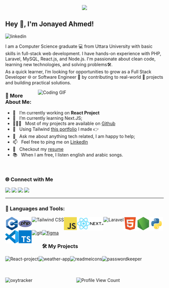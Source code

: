 <!-- Animated Typing Intro -->
<p align="center">
  <img src="https://readme-typing-svg.herokuapp.com?font=Fira+Code&size=28&pause=1000&center=true&vCenter=true&width=900&lines=Hey+%F0%9F%91%8B%2C+Welcome+to+my+profile!;Hi+👉%2C+This+is+Jonayed+Ahmed!;Full+Stack+Developer+%7C+Content+Creator">
</p>


## Hey 👋, I'm Jonayed Ahmed!
<a href='https://www.linkedin.com/in/jonayedahmed/'><img align='left' alt="linkedin" src="https://raw.githubusercontent.com/rahul-jha98/rahul-jha98/561d474902b59c7429ec22bb73e225696c27b202/assets/linkedin.svg" height='18px'/></a><br/>


I am a Computer Science graduate 💻 from Uttara University with basic skills in full-stack web development. I have hands-on experience with PHP, Laravel, MySQL, React.js, and Node.js. I'm passionate about clean code, learning new technologies, and solving problems🛠️.
<br/>
As a quick learner, I’m looking for opportunities to grow as a Full Stack Developer 🌐 or Software Engineer 🤖 by contributing to real-world 📱 projects and building practical solutions.


<img align="right" alt="Coding GIF" width="400" src="https://media.giphy.com/media/qgQUggAC3Pfv687qPC/giphy.gif">

  
### 🧐 More About Me:

- 🔭 &nbsp; I’m currently working on **React Project**
- 🌱 &nbsp; I’m currently learning Next.JS; 
- 👨🏻‍💻 &nbsp; Most of my projects are available on [Github](https://github.com/rahul-jha98?tab=repositories)
- 🎨 &nbsp; Using Tailwind [this portfolio](https://jonayedahmed.netlify.app/) I made 👉
- 💬 &nbsp; Ask me about anything tech related, I am happy to help;
- 📫 &nbsp; Feel free to ping me on [LinkedIn](https://www.linkedin.com/in/jonayedahmed/)
- 📝 &nbsp; Checkout my [resume](https://drive.google.com/file/d/1VgDtUSekRgM-BYwYZHyFLZ0AYAGMUISB/view)
- 📚 &nbsp; When I am free, I listen english and arabic songs.

<br>

### 🌐 Connect with Me
<p align="left">
  <a href="https://www.linkedin.com/in/jonayedahmed/" target="_blank"><img src="https://img.shields.io/badge/LinkedIn-blue?style=for-the-badge&logo=linkedin&logoColor=white" /></a>
  <a href="https://www.youtube.com/@JonayedASaif" target="_blank"><img src="https://img.shields.io/badge/YouTube-red?style=for-the-badge&logo=youtube&logoColor=white" /></a>
  <a href="https://www.instagram.com/jonayed_a_saif/" target="_blank"><img src="https://img.shields.io/badge/Instagram-pink?style=for-the-badge&logo=instagram&logoColor=white" /></a>
  <a href="https://jonayedahmed.netlify.app/" target="_blank"><img src="https://img.shields.io/badge/Portfolio-blue?style=for-the-badge&logo=twitter&logoColor=white" /></a>
</p>

---

### 🔨 Languages and Tools:

<a href="https://www.cplusplus.com/" target="_blank">
  <img align="left" alt="C++" height="42px" src="https://raw.githubusercontent.com/devicons/devicon/master/icons/cplusplus/cplusplus-original.svg">
</a>
<a href="https://www.php.net/" target="_blank">
  <img align="left" alt="PHP" height="42px" src="https://raw.githubusercontent.com/devicons/devicon/master/icons/php/php-original.svg">
</a>
<a href="https://tailwindcss.com/" target="_blank">
  <img align="left" alt="Tailwind CSS" height="42px" src="https://www.vectorlogo.zone/logos/tailwindcss/tailwindcss-icon.svg">
</a>
<a href="https://developer.mozilla.org/en-US/docs/Web/JavaScript" target="_blank">
  <img align="left" alt="JavaScript" height="42px" src="https://raw.githubusercontent.com/devicons/devicon/master/icons/javascript/javascript-original.svg">
</a>
<a href="https://reactjs.org/" target="_blank">
  <img align="left" alt="React" height="42px" src="https://raw.githubusercontent.com/devicons/devicon/master/icons/react/react-original.svg">
</a>
<a href="https://nextjs.org/" target="_blank">
  <img align="left" alt="Next.js" height="42px" src="https://raw.githubusercontent.com/devicons/devicon/master/icons/nextjs/nextjs-original-wordmark.svg">
</a>
<a href="https://laravel.com/" target="_blank">
  <img align="left" alt="Laravel" height="42px" src="https://cdn.worldvectorlogo.com/logos/laravel-2.svg">
</a>
<a href="https://developer.mozilla.org/en-US/docs/Web/HTML" target="_blank">
  <img align="left" alt="HTML5" height="42px" src="https://raw.githubusercontent.com/devicons/devicon/master/icons/html5/html5-original.svg">
</a>
<a href="https://nodejs.org/" target="_blank">
  <img align="left" alt="Node.js" height="42px" src="https://raw.githubusercontent.com/devicons/devicon/master/icons/nodejs/nodejs-original.svg">
</a>
<a href="https://www.python.org/" target="_blank">
  <img align="left" alt="Python" height="42px" src="https://raw.githubusercontent.com/devicons/devicon/master/icons/python/python-original.svg">
</a>
<a href="https://code.visualstudio.com/" target="_blank">
  <img align="left" alt="VS Code" height="42px" src="https://raw.githubusercontent.com/devicons/devicon/master/icons/vscode/vscode-original.svg">
</a>
<a href="https://www.typescriptlang.org/" target="_blank">
  <img align="left" alt="TypeScript" height="42px" src="https://raw.githubusercontent.com/devicons/devicon/master/icons/typescript/typescript-original.svg">
</a>
<a href="https://git-scm.com/" target="_blank"> <img src="https://raw.githubusercontent.com/rahul-jha98/github_readme_icons/main/language_and_tools/square/git-scm/git-scm.svg" align="left" alt="git" height='42px'/> </a>
<a href="https://www.figma.com/" target="_blank"> <img src="https://raw.githubusercontent.com/rahul-jha98/github_readme_icons/main/language_and_tools/square/figma/figma.svg" alt="figma" height='42px'/> </a>


### 🛠️ My Projects
<a href="https://reacteshop.vercel.app/" target="_blank"> <img alt="React-project" src="https://jonayedahmed.netlify.app/assets/images/React-Based%20E-Commerce%20Frontend.png" height="68" align="left"> </a>
<a href="https://jonayed-ahmed-cse.github.io/vanila-js-weatherapp/" target="_blank"> <img alt="weather-app" src="https://jonayedahmed.netlify.app/assets/images/weatherapp.png"  height="68" align="left"> </a>
<a href="https://github.com/jonayed-ahmed-cse/python-whatsapp-message-automation" target="_blank"> <img alt="readmeicons" src="https://jonayedahmed.netlify.app/assets/images/whatsappmessageautomationframe.png" height="68" align="left"> </a>
<a href="#" target="_blank"> <img alt="passwordkeeper" src="https://jonayedahmed.netlify.app/assets/images/blood.png" height="68" align="left"> </a>
<a href="https://github.com/jonayed-ahmed-cse/python-fake-news-detection" target="_blank"> <img alt="oxytracker" src="https://jonayedahmed.netlify.app/assets/images/fakeNews.png" height="68" align="left"> </a>



<p align="center">
  <img src="https://komarev.com/ghpvc/?username=jonayed-ahmed-cse&label=Profile+Views&color=blue&style=flat-square" alt="Profile View Count" />
</p>

